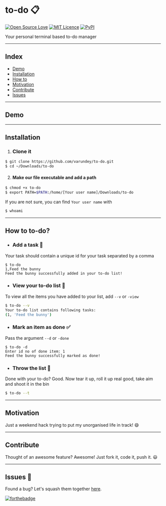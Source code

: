 # to-do  :clipboard:
[![Open Source Love](https://badges.frapsoft.com/os/v2/open-source.svg?v=103)]() [![MIT Licence](https://badges.frapsoft.com/os/mit/mit.svg?v=103)](https://varundey.mit-license.org/) [![PyPI](https://img.shields.io/badge/python-2.7-blue.svg)]()

Your personal terminal based to-do manager
***
## Index
- [Demo](#demo)
- [Installation](#installation)
- [How to](#how)
- [Motivation](#motivation)
- [Contribute](#contribute)
- [Issues](#issues)
---
## Demo

---
## Installation
1.  ### Clone it
```sh
$ git clone https://github.com/varundey/to-do.git
$ cd ~/Downloads/to-do
```
2. #### Make our file executable and add a path
```sh
$ chmod +x to-do
$ export PATH=$PATH:/home/[Your user name]/Downloads/to-do
```
If you are not sure, you can find `Your user name` with 
```sh
$ whoami
```
---
## How to to-do?
- ### Add a task :memo:
Your task should contain a unique id for your task separated by a comma
```
$ to-do
1,Feed the bunny
Feed the bunny successfully added in your to-do list!
```
- ### View your to-do list  :page_facing_up:
To view all the items you have added to your list, add `--v` or `-view`
```sh
$ to-do --v
Your to-do list contains following tasks:
(1, 'Feed the bunny')
```
- ### Mark an item as done :white_check_mark:
Pass the argument `--d` or `-done`
```
$ to-do -d
Enter id no of done item: 1
Feed the bunny successfully marked as done!
```
- ### Throw the list :put_litter_in_its_place:
Done with your to-do? Good. Now tear it up, roll it up real good, take aim and shoot it in the bin
```sh
$ to-do --t
```
---
## Motivation
Just a weekend hack trying to put my unorganised life in track! :smile:

---
## Contribute
Thought of an awesome feature? Awesome! Just fork it, code it, push it. :smiley:

---
## Issues :bug:
Found a bug? Let's squash them together [here](https://github.com/varundey/to-do/issues).

[![forthebadge](http://forthebadge.com/images/badges/built-with-love.svg)](http://forthebadge.com)